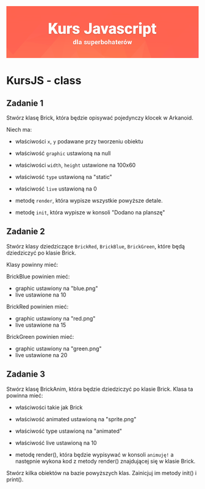 ![](../../kursjs.png)

# KursJS - class

## Zadanie 1
Stwórz klasę Brick, która będzie opisywać pojedynczy klocek w Arkanoid.

Niech ma:
- właściwości `x`, `y` podawane przy tworzeniu obiektu
- właściwość `graphic` ustawioną na null
- właściwości `width`, `height` ustawione na 100x60
- właściwość `type` ustawioną na "static"
- właściwość `live` ustawioną na 0

- metodę `render`, która wypisze wszystkie powyższe detale.
- metodę `init`, która wypisze w konsoli "Dodano na planszę"


## Zadanie 2
Stwórz klasy dziedziczące `BrickRed`, `BrickBlue`, `BrickGreen`, które będą dziedziczyć po klasie Brick.

Klasy powinny mieć:

BrickBlue powinien mieć:
- graphic ustawiony na "blue.png"
- live ustawione na 10

BrickRed powinien mieć:
- graphic ustawiony na "red.png"
- live ustawione na 15

BrickGreen powinien mieć:
- graphic ustawiony na "green.png"
- live ustawione na 20


## Zadanie 3
Stwórz klasę BrickAnim, która będzie dziedziczyć po klasie Brick.
Klasa ta powinna mieć:
- właściwości takie jak Brick
- właściwość animated ustawioną na "sprite.png"
- właściwość type ustawioną na "animated"
- właściwość live ustawioną na 10

- metodę render(), która będzie wypisywać w konsoli `animuję!` a następnie wykona kod z metody render() znajdującej się w klasie Brick.

Stwórz kilka obiektów na bazie powyższych klas. Zainicjuj im metody init() i print().